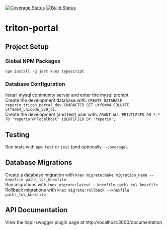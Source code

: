 [![Coverage Status](https://coveralls.io/repos/github/reperio/triton-portal-api/badge.svg?branch=master)](https://coveralls.io/github/reperio/triton-portal-api?branch=master) [![Build Status](https://travis-ci.org/reperio/triton-portal-api.svg?branch=master)](https://travis-ci.org/reperio/triton-portal-api)
# triton-portal

## Project Setup

### Global NPM Packages
`npm install -g jest knex typescript`

### Database Configuration
Install mysql community server and enter the mysql prompt  
Create the development database with: `CREATE DATABASE reperio_triton_portal_dev CHARACTER SET utf8mb4 COLLATE utf8mb4_unicode_520_ci;`  
Create the development (and test) user with: `GRANT ALL PRIVILEGES ON *.* TO 'reperio'@'localhost' IDENTIFIED BY 'reperio';`

## Testing
Run tests with `npm test` or `jest` (and optionally `--coverage`).

## Database Migrations
Create a database migration with `knex migrate:make migration_name --knexfile path\_to\_knexfile`  
Run migrations with `knex migrate:latest --knexfile path\_to\_knexfile`  
Rollback migrations with `knex migrate:rollback --knexfile path\_to\_knexfile`  

## API Documentation 
View the hapi-swagger plugin page at http://localhost:3000/documentation
